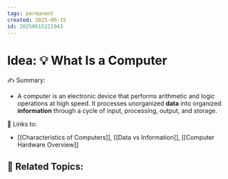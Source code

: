 ```yaml
---
tags: permanent
created: 2025-06-15
id: 20250615221943
---
```


# Idea: 💡 What Is a Computer

✍ Summary:

- A computer is an electronic device that performs arithmetic and logic operations at high speed. It processes unorganized **data** into organized **information** through a cycle of input, processing, output, and storage.


🔗 Links to:
- [[Characteristics of Computers]], [[Data vs Information]], [[Computer Hardware Overview]]

👀 Related Topics:
- 
